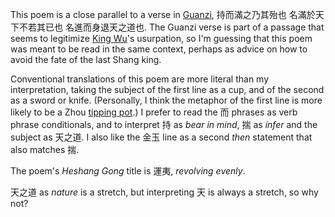 This poem is a close parallel
to a verse in
[Guanzi](https://ctext.org/guanzi/bai-xin#n48540 "ctext link"),
持而滿之乃其殆也
名滿於天下不若其已也
名進而身退天之道也.
The Guanzi verse is part of a passage
that seems to legitimize
[King Wu](https://en.wikipedia.org/wiki/King_Wu_of_Zhou "Wikipedia link")'s
usurpation,
so I'm guessing that this poem
was meant to be read
in the same context,
perhaps as advice on
how to avoid the fate
of the last Shang king.

Conventional translations of this poem
are more literal than my interpretation,
taking the subject of the first line as a cup,
and of the second as a sword or knife.
(Personally, I think the metaphor of the first line
is more likely to be a Zhou
[tipping pot](https://en.wikipedia.org/wiki/Qiqi_(tilting_vessel) "Wikipedia link").)
I prefer to read the 而 phrases as
verb phrase conditionals,
and to interpret 持 as *bear in mind*,
揣 as *infer*
and the subject as 天之道.
I also like the 金玉 line
as a second *then* statement
that also matches 揣.

The poem's _Heshang Gong_ title is
運夷, *revolving evenly*.

天之道 as *nature* is a stretch,
but interpreting 天 is always a stretch,
so why not?
